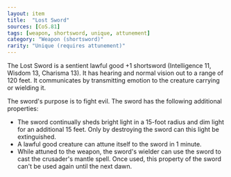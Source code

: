 ```yaml
---
layout: item
title:  "Lost Sword"
sources: [CoS.81]
tags: [weapon, shortsword, unique, attunement]
category: "Weapon (shortsword)"
rarity: "Unique (requires attunement)"
---
```


The Lost Sword is a sentient lawful good +1 shortsword (Intelligence 11, Wisdom 13, Charisma 13). It has hearing and normal vision out to a range of 120 feet. It communicates by transmitting emotion to the creature carrying or wielding it.

The sword's purpose is to fight evil. The sword has the following additional properties:
- The sword continually sheds bright light in a 15-foot radius and dim light for an additional 15 feet. Only by destroying the sword can this light be extinguished.
- A lawful good creature can attune itself to the sword in 1 minute.
- While attuned to the weapon, the sword's wielder can use the sword to cast the crusader's mantle spell. Once used, this property of the sword can't be used again until the next dawn.